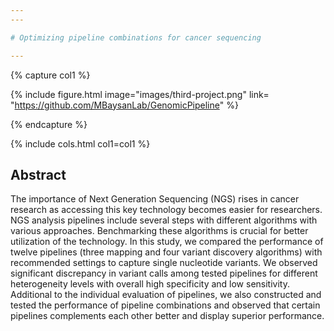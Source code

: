 ```yaml
---
---

# Optimizing pipeline combinations for cancer sequencing

---
```


{% capture col1 %}

{%
  include figure.html
  image="images/third-project.png"
  link= "https://github.com/MBaysanLab/GenomicPipeline"
%}

{% endcapture %}

{% include cols.html col1=col1 %}

## Abstract

The importance of Next Generation Sequencing (NGS) rises in cancer research as accessing this key technology becomes easier for researchers. NGS analysis pipelines include several steps with different algorithms with various approaches. Benchmarking these algorithms is crucial for better utilization of the technology. In this study, we compared the performance of twelve pipelines (three mapping and four variant discovery algorithms) with recommended settings to capture single nucleotide variants. We observed significant discrepancy in variant calls among tested pipelines for different heterogeneity levels with overall high specificity and low sensitivity. Additional to the individual evaluation of pipelines, we also constructed and tested the performance of pipeline combinations and observed that certain pipelines complements each other better and display superior performance.
